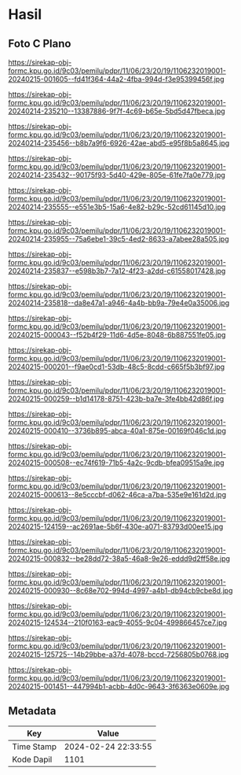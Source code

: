 # Hasil

## Foto C Plano

https://sirekap-obj-formc.kpu.go.id/9c03/pemilu/pdpr/11/06/23/20/19/1106232019001-20240215-001605--fd41f364-44a2-4fba-994d-f3e95399456f.jpg

https://sirekap-obj-formc.kpu.go.id/9c03/pemilu/pdpr/11/06/23/20/19/1106232019001-20240214-235210--13387886-9f7f-4c69-b65e-5bd5d47fbeca.jpg

https://sirekap-obj-formc.kpu.go.id/9c03/pemilu/pdpr/11/06/23/20/19/1106232019001-20240214-235456--b8b7a9f6-6926-42ae-abd5-e95f8b5a8645.jpg

https://sirekap-obj-formc.kpu.go.id/9c03/pemilu/pdpr/11/06/23/20/19/1106232019001-20240214-235432--90175f93-5d40-429e-805e-61fe7fa0e779.jpg

https://sirekap-obj-formc.kpu.go.id/9c03/pemilu/pdpr/11/06/23/20/19/1106232019001-20240214-235555--e551e3b5-15a6-4e82-b29c-52cd61145d10.jpg

https://sirekap-obj-formc.kpu.go.id/9c03/pemilu/pdpr/11/06/23/20/19/1106232019001-20240214-235955--75a6ebe1-39c5-4ed2-8633-a7abee28a505.jpg

https://sirekap-obj-formc.kpu.go.id/9c03/pemilu/pdpr/11/06/23/20/19/1106232019001-20240214-235837--e598b3b7-7a12-4f23-a2dd-c61558017428.jpg

https://sirekap-obj-formc.kpu.go.id/9c03/pemilu/pdpr/11/06/23/20/19/1106232019001-20240214-235818--da8e47a1-a946-4a4b-bb9a-79e4e0a35006.jpg

https://sirekap-obj-formc.kpu.go.id/9c03/pemilu/pdpr/11/06/23/20/19/1106232019001-20240215-000043--f52b4f29-11d6-4d5e-8048-6b887551fe05.jpg

https://sirekap-obj-formc.kpu.go.id/9c03/pemilu/pdpr/11/06/23/20/19/1106232019001-20240215-000201--f9ae0cd1-53db-48c5-8cdd-c665f5b3bf97.jpg

https://sirekap-obj-formc.kpu.go.id/9c03/pemilu/pdpr/11/06/23/20/19/1106232019001-20240215-000259--b1d14178-8751-423b-ba7e-3fe4bb42d86f.jpg

https://sirekap-obj-formc.kpu.go.id/9c03/pemilu/pdpr/11/06/23/20/19/1106232019001-20240215-000410--3736b895-abca-40a1-875e-00169f046c1d.jpg

https://sirekap-obj-formc.kpu.go.id/9c03/pemilu/pdpr/11/06/23/20/19/1106232019001-20240215-000508--ec74f619-71b5-4a2c-9cdb-bfea09515a9e.jpg

https://sirekap-obj-formc.kpu.go.id/9c03/pemilu/pdpr/11/06/23/20/19/1106232019001-20240215-000613--8e5cccbf-d062-46ca-a7ba-535e9e161d2d.jpg

https://sirekap-obj-formc.kpu.go.id/9c03/pemilu/pdpr/11/06/23/20/19/1106232019001-20240215-124159--ac2691ae-5b6f-430e-a071-83793d00ee15.jpg

https://sirekap-obj-formc.kpu.go.id/9c03/pemilu/pdpr/11/06/23/20/19/1106232019001-20240215-000832--be28dd72-38a5-46a8-9e26-eddd9d2ff58e.jpg

https://sirekap-obj-formc.kpu.go.id/9c03/pemilu/pdpr/11/06/23/20/19/1106232019001-20240215-000930--8c68e702-994d-4997-a4b1-db94cb9cbe8d.jpg

https://sirekap-obj-formc.kpu.go.id/9c03/pemilu/pdpr/11/06/23/20/19/1106232019001-20240215-124534--210f0163-eac9-4055-9c04-499866457ce7.jpg

https://sirekap-obj-formc.kpu.go.id/9c03/pemilu/pdpr/11/06/23/20/19/1106232019001-20240215-125725--14b29bbe-a37d-4078-bccd-7256805b0768.jpg

https://sirekap-obj-formc.kpu.go.id/9c03/pemilu/pdpr/11/06/23/20/19/1106232019001-20240215-001451--447994b1-acbb-4d0c-9643-3f6363e0609e.jpg


## Metadata

| Key        | Value               |
| ---------- | ------------------- |
| Time Stamp | 2024-02-24 22:33:55 |
| Kode Dapil | 1101                |



